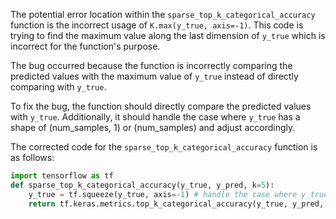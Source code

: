 The potential error location within the `sparse_top_k_categorical_accuracy` function is the incorrect usage of `K.max(y_true, axis=-1)`. This code is trying to find the maximum value along the last dimension of `y_true` which is incorrect for the function's purpose.

The bug occurred because the function is incorrectly comparing the predicted values with the maximum value of `y_true` instead of directly comparing with `y_true`.

To fix the bug, the function should directly compare the predicted values with `y_true`. Additionally, it should handle the case where `y_true` has a shape of (num_samples, 1) or (num_samples) and adjust accordingly.

The corrected code for the `sparse_top_k_categorical_accuracy` function is as follows:

```python
import tensorflow as tf
def sparse_top_k_categorical_accuracy(y_true, y_pred, k=5):
    y_true = tf.squeeze(y_true, axis=-1) # handle the case where y_true has shape (num_samples, 1)
    return tf.keras.metrics.top_k_categorical_accuracy(y_true, y_pred, k)
```